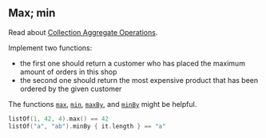 ## Max; min

Read about [Collection Aggregate Operations](https://kotlinlang.org/docs/reference/collection-aggregate.html).

Implement two functions:
- the first one should return a customer who has placed the maximum amount of orders in this shop 
- the second one should return the most expensive product that has been ordered by the given customer

The functions
[`max`](https://kotlinlang.org/api/latest/jvm/stdlib/kotlin.collections/kotlin.-iterable/max.html),
[`min`](https://kotlinlang.org/api/latest/jvm/stdlib/kotlin.collections/kotlin.-iterable/min.html),
[`maxBy`](https://kotlinlang.org/api/latest/jvm/stdlib/kotlin.collections/kotlin.-iterable/max-by.html), and
[`minBy`](https://kotlinlang.org/api/latest/jvm/stdlib/kotlin.collections/kotlin.-iterable/min-by.html)
might be helpful.

```kotlin
listOf(1, 42, 4).max() == 42
listOf("a", "ab").minBy { it.length } == "a"
```
